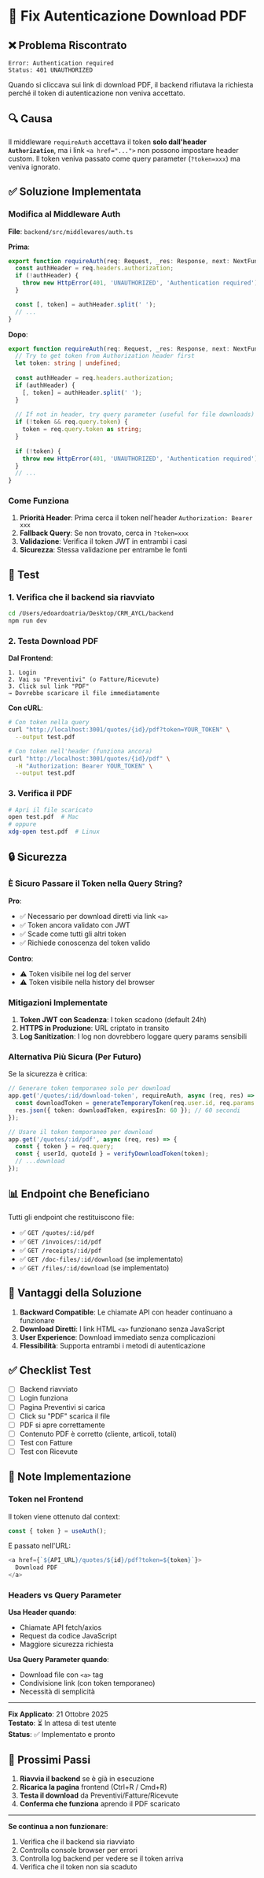 # 🔧 Fix Autenticazione Download PDF

## ❌ Problema Riscontrato

```
Error: Authentication required
Status: 401 UNAUTHORIZED
```

Quando si cliccava sui link di download PDF, il backend rifiutava la richiesta perché il token di autenticazione non veniva accettato.

## 🔍 Causa

Il middleware `requireAuth` accettava il token **solo dall'header `Authorization`**, ma i link `<a href="...">` non possono impostare header custom. Il token veniva passato come query parameter (`?token=xxx`) ma veniva ignorato.

## ✅ Soluzione Implementata

### Modifica al Middleware Auth

**File**: `backend/src/middlewares/auth.ts`

**Prima**:
```typescript
export function requireAuth(req: Request, _res: Response, next: NextFunction) {
  const authHeader = req.headers.authorization;
  if (!authHeader) {
    throw new HttpError(401, 'UNAUTHORIZED', 'Authentication required');
  }

  const [, token] = authHeader.split(' ');
  // ...
}
```

**Dopo**:
```typescript
export function requireAuth(req: Request, _res: Response, next: NextFunction) {
  // Try to get token from Authorization header first
  let token: string | undefined;
  
  const authHeader = req.headers.authorization;
  if (authHeader) {
    [, token] = authHeader.split(' ');
  }
  
  // If not in header, try query parameter (useful for file downloads)
  if (!token && req.query.token) {
    token = req.query.token as string;
  }
  
  if (!token) {
    throw new HttpError(401, 'UNAUTHORIZED', 'Authentication required');
  }
  // ...
}
```

### Come Funziona

1. **Priorità Header**: Prima cerca il token nell'header `Authorization: Bearer xxx`
2. **Fallback Query**: Se non trovato, cerca in `?token=xxx`
3. **Validazione**: Verifica il token JWT in entrambi i casi
4. **Sicurezza**: Stessa validazione per entrambe le fonti

## 🧪 Test

### 1. Verifica che il backend sia riavviato
```bash
cd /Users/edoardoatria/Desktop/CRM_AYCL/backend
npm run dev
```

### 2. Testa Download PDF

**Dal Frontend**:
```
1. Login
2. Vai su "Preventivi" (o Fatture/Ricevute)
3. Click sul link "PDF"
→ Dovrebbe scaricare il file immediatamente
```

**Con cURL**:
```bash
# Con token nella query
curl "http://localhost:3001/quotes/{id}/pdf?token=YOUR_TOKEN" \
  --output test.pdf

# Con token nell'header (funziona ancora)
curl "http://localhost:3001/quotes/{id}/pdf" \
  -H "Authorization: Bearer YOUR_TOKEN" \
  --output test.pdf
```

### 3. Verifica il PDF
```bash
# Apri il file scaricato
open test.pdf  # Mac
# oppure
xdg-open test.pdf  # Linux
```

## 🔒 Sicurezza

### È Sicuro Passare il Token nella Query String?

**Pro**:
- ✅ Necessario per download diretti via link `<a>`
- ✅ Token ancora validato con JWT
- ✅ Scade come tutti gli altri token
- ✅ Richiede conoscenza del token valido

**Contro**:
- ⚠️ Token visibile nei log del server
- ⚠️ Token visibile nella history del browser

### Mitigazioni Implementate

1. **Token JWT con Scadenza**: I token scadono (default 24h)
2. **HTTPS in Produzione**: URL criptato in transito
3. **Log Sanitization**: I log non dovrebbero loggare query params sensibili

### Alternativa Più Sicura (Per Futuro)

Se la sicurezza è critica:

```typescript
// Generare token temporaneo solo per download
app.get('/quotes/:id/download-token', requireAuth, async (req, res) => {
  const downloadToken = generateTemporaryToken(req.user.id, req.params.id);
  res.json({ token: downloadToken, expiresIn: 60 }); // 60 secondi
});

// Usare il token temporaneo per download
app.get('/quotes/:id/pdf', async (req, res) => {
  const { token } = req.query;
  const { userId, quoteId } = verifyDownloadToken(token);
  // ...download
});
```

## 📊 Endpoint che Beneficiano

Tutti gli endpoint che restituiscono file:

- ✅ `GET /quotes/:id/pdf`
- ✅ `GET /invoices/:id/pdf`
- ✅ `GET /receipts/:id/pdf`
- ✅ `GET /doc-files/:id/download` (se implementato)
- ✅ `GET /files/:id/download` (se implementato)

## 🎯 Vantaggi della Soluzione

1. **Backward Compatible**: Le chiamate API con header continuano a funzionare
2. **Download Diretti**: I link HTML `<a>` funzionano senza JavaScript
3. **User Experience**: Download immediato senza complicazioni
4. **Flessibilità**: Supporta entrambi i metodi di autenticazione

## ✅ Checklist Test

- [ ] Backend riavviato
- [ ] Login funziona
- [ ] Pagina Preventivi si carica
- [ ] Click su "PDF" scarica il file
- [ ] PDF si apre correttamente
- [ ] Contenuto PDF è corretto (cliente, articoli, totali)
- [ ] Test con Fatture
- [ ] Test con Ricevute

## 📝 Note Implementazione

### Token nel Frontend

Il token viene ottenuto dal context:
```typescript
const { token } = useAuth();
```

E passato nell'URL:
```typescript
<a href={`${API_URL}/quotes/${id}/pdf?token=${token}`}>
  Download PDF
</a>
```

### Headers vs Query Parameter

**Usa Header quando**:
- Chiamate API fetch/axios
- Request da codice JavaScript
- Maggiore sicurezza richiesta

**Usa Query Parameter quando**:
- Download file con `<a>` tag
- Condivisione link (con token temporaneo)
- Necessità di semplicità

---

**Fix Applicato**: 21 Ottobre 2025  
**Testato**: ⏳ In attesa di test utente  
**Status**: ✅ Implementato e pronto

## 🚀 Prossimi Passi

1. **Riavvia il backend** se è già in esecuzione
2. **Ricarica la pagina** frontend (Ctrl+R / Cmd+R)
3. **Testa il download** da Preventivi/Fatture/Ricevute
4. **Conferma che funziona** aprendo il PDF scaricato

---

**Se continua a non funzionare**:
1. Verifica che il backend sia riavviato
2. Controlla console browser per errori
3. Controlla log backend per vedere se il token arriva
4. Verifica che il token non sia scaduto

